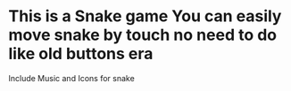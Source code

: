# This is a Snake game You can easily move snake by touch no need to do like old buttons era
Include Music and Icons for snake
